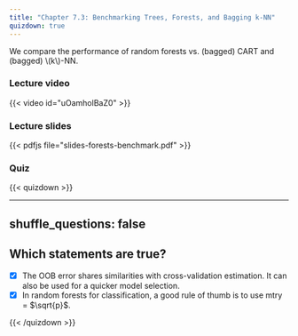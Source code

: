 ```yaml
---
title: "Chapter 7.3: Benchmarking Trees, Forests, and Bagging k-NN"
quizdown: true
---
```

We compare the performance of random forests vs. (bagged) CART and (bagged) \\(k\\)-NN.

<!--more-->

### Lecture video

{{< video id="uOamholBaZ0" >}}

### Lecture slides

{{< pdfjs file="slides-forests-benchmark.pdf" >}}

### Quiz

{{< quizdown >}}

---
shuffle_questions: false
---

## Which statements are true? 

- [x] The OOB error shares similarities with cross-validation estimation. It can also be used for a quicker model selection.
- [x] In random forests for classification, a good rule of thumb is to use mtry = $\sqrt{p}$.

{{< /quizdown >}}